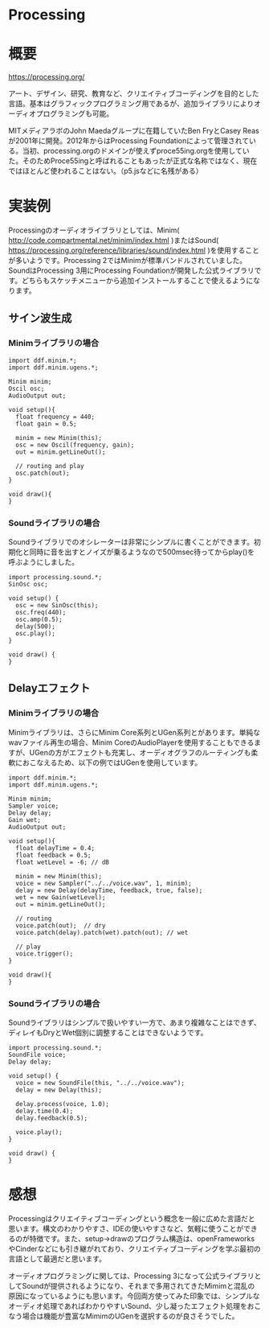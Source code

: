 Processing
===

# 概要

https://processing.org/

アート、デザイン、研究、教育など、クリエイティブコーディングを目的とした言語。基本はグラフィックプログラミング用であるが、追加ライブラリによりオーディオプログラミングも可能。

MITメディアラボのJohn Maedaグループに在籍していたBen FryとCasey Reasが2001年に開発。2012年からはProcessing Foundationによって管理されている。当初、processing.orgのドメインが使えずproce55ing.orgを使用していた。そのためProce55ingと呼ばれることもあったが正式な名称ではなく、現在ではほとんど使われることはない。（p5.jsなどに名残がある）

# 実装例

Processingのオーディオライブラリとしては、Minim( http://code.compartmental.net/minim/index.html )またはSound( https://processing.org/reference/libraries/sound/index.html )を使用することが多いようです。Processing 2ではMinimが標準バンドルされていました。SoundはProcessing 3用にProcessing Foundationが開発した公式ライブラリです。どちらもスケッチメニューから追加インストールすることで使えるようになります。

## サイン波生成

### Minimライブラリの場合

```Processing
import ddf.minim.*;
import ddf.minim.ugens.*;

Minim minim;
Oscil osc;
AudioOutput out;

void setup(){
  float frequency = 440;
  float gain = 0.5;

  minim = new Minim(this);
  osc = new Oscil(frequency, gain);
  out = minim.getLineOut();

  // routing and play
  osc.patch(out);
}

void draw(){
}
```

### Soundライブラリの場合

Soundライブラリでのオシレーターは非常にシンプルに書くことができます。初期化と同時に音を出すとノイズが乗るようなので500msec待ってからplay()を呼ぶようにしました。

```Processing
import processing.sound.*;
SinOsc osc;

void setup() {
  osc = new SinOsc(this);
  osc.freq(440);
  osc.amp(0.5);
  delay(500);
  osc.play();
}

void draw() {
}
```

## Delayエフェクト

### Minimライブラリの場合

Minimライブラリは、さらにMinim Core系列とUGen系列とがあります。単純なwavファイル再生の場合、Minim CoreのAudioPlayerを使用することもできるますが、UGenの方がエフェクトも充実し、オーディオグラフのルーティングも柔軟におこなえるため、以下の例ではUGenを使用しています。

```Processing
import ddf.minim.*;
import ddf.minim.ugens.*;

Minim minim;
Sampler voice;
Delay delay;
Gain wet;
AudioOutput out;

void setup(){
  float delayTime = 0.4;
  float feedback = 0.5;
  float wetLevel = -6; // dB

  minim = new Minim(this);
  voice = new Sampler("../../voice.wav", 1, minim);
  delay = new Delay(delayTime, feedback, true, false);
  wet = new Gain(wetLevel);
  out = minim.getLineOut();

  // routing
  voice.patch(out);  // dry
  voice.patch(delay).patch(wet).patch(out); // wet

  // play 
  voice.trigger();
}

void draw(){
}
```

### Soundライブラリの場合

Soundライブラリはシンプルで扱いやすい一方で、あまり複雑なことはできず、ディレイもDryとWet個別に調整することはできないようです。

```Processing
import processing.sound.*;
SoundFile voice;
Delay delay;

void setup() {
  voice = new SoundFile(this, "../../voice.wav");
  delay = new Delay(this);
  
  delay.process(voice, 1.0);
  delay.time(0.4);
  delay.feedback(0.5);

  voice.play();
}      

void draw() {
}
```

# 感想

Processingはクリエイティブコーディングという概念を一般に広めた言語だと思います。構文のわかりやすさ、IDEの使いやすさなど、気軽に使うことができるのが特徴です。また、setup→drawのプログラム構造は、openFrameworksやCinderなどにも引き継がれており、クリエイティブコーディングを学ぶ最初の言語として最適だと思います。

オーディオプログラミングに関しては、Processing 3になって公式ライブラリとしてSoundが提供されるようになり、それまで多用されてきたMimimと混乱の原因になっているようにも思います。今回両方使ってみた印象では、シンプルなオーディオ処理であればわかりやすいSound、少し凝ったエフェクト処理をおこなう場合は機能が豊富なMimimのUGenを選択するのが良さそうでした。

